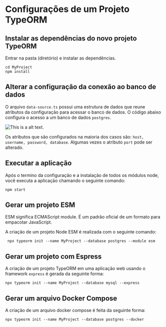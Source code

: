 # Configurações de um Projeto TypeORM

## Instalar as dependências do novo projeto TypeORM
>
Entrar na pasta (diretório) e instalar as dependências.
```
cd MyProject 
npm install 
```
>

## Alterar a configuração da conexão ao banco de dados
>
O arquivo `data-source.ts` possui uma estrutura de dados que reune atributos da configuração para acessar o banco de dados. O código abaixo configura o acesso a um banco de dados `postgres`.
>

![This is a alt text.](/image/datasource.png "Cpnfiguração do acesso ao Banco de Dados.")

>
Os atributos que são configurados na maioria dos casos são: `host, username, password, database`. Algumas vezes o atributo `port` pode ser alterado. 
>

## Executar a aplicação
>
Após o termino da configuração e a instalação de todos os módulos node, você executa a aplicação chamando o seguinte comando:

```
npm start
```
>

## Gerar um projeto ESM
>
ESM significa ECMAScript module. É um padrão oficial de um formato para empacotar JavaScript.
>
>
A criação de um projeto Node ESM é realizada com o seguinte comando:
```
 npx typeorm init --name MyProject --database postgres --module esm
 ```
>

## Gerar um projeto com Espress
>
A criação de um projeto TypeORM em uma aplicação web usando o framework `express` é gerada da seguinte forma: 
>
>
```
npx typeorm init --name MyProject --database mysql --express
```
>

## Gerar um arquivo Docker Compose
>
A criação de um arquivo docker compose é feita da seguinte forma:
>
>
```
npx typeorm init --name MyProject --database postgres --docker
```
>